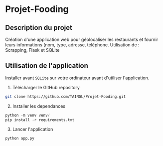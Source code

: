 # Projet-Fooding

## Description du projet

Création d'une application web pour géolocaliser les restaurants et fournir leurs informations (nom, type, adresse, téléphone.
Utilisation de : Scrapping, Flask et SQLite 

## Utilisation de l'application
Installer avant `SQLite` sur votre ordinateur avant d'utiliser l'application.

1. Télécharger le GitHub repository
```bash
git clone https://github.com/TAINGL/Projet-Fooding.git
```
2. Installer les dependances

```python
python -m venv venv/
pip install -r requirements.txt
```
3. Lancer l'application

```python
python app.py 
```
